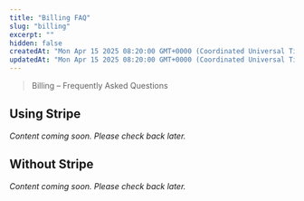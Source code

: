 ```yaml
---
title: "Billing FAQ"
slug: "billing"
excerpt: ""
hidden: false
createdAt: "Mon Apr 15 2025 08:20:00 GMT+0000 (Coordinated Universal Time)"
updatedAt: "Mon Apr 15 2025 08:20:00 GMT+0000 (Coordinated Universal Time)"
---
```


> Billing – Frequently Asked Questions

## Using Stripe  
*Content coming soon. Please check back later.*

## Without Stripe  
*Content coming soon. Please check back later.*